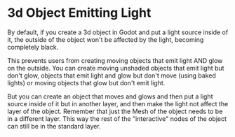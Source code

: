 # 3d Object Emitting Light

By default, if you create a 3d object in Godot and put a light source inside of it, the outside of the object won't be affected by the light, becoming completely black.

This prevents users from creating moving objects that emit light AND glow on the outside.
You can create moving unshaded objects that emit light but don't glow, objects that emit light and glow but don't move (using baked lights) or moving objects that glow but don't emit light.

But you can create an object that moves and glows and then put a light source inside of it but in another layer, and then make the light not affect the layer of the object.
Remember that just the Mesh of the object needs to be in a different layer. This way the rest of the "interactive" nodes of the object can still be in the standard layer.
